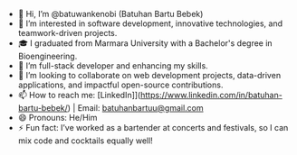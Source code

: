 - 👋 Hi, I’m @batuwankenobi (Batuhan Bartu Bebek)
- 👀 I’m interested in software development, innovative technologies, and teamwork-driven projects.
- 🎓 I graduated from Marmara University with a Bachelor's degree in Bioengineering. 
- 🌱 I’m full-stack developer and enhancing my skills.
- 💞️ I’m looking to collaborate on web development projects, data-driven applications, and impactful open-source contributions.
- 📫 How to reach me: [LinkedIn]](https://www.linkedin.com/in/batuhan-bartu-bebek/) | Email: batuhanbartuu@gmail.com
- 😄 Pronouns: He/Him
- ⚡ Fun fact: I’ve worked as a bartender at concerts and festivals, so I can mix code and cocktails equally well!
